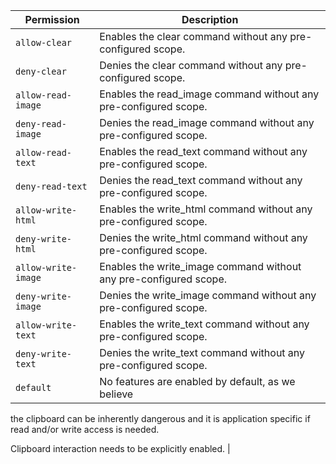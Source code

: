 | Permission | Description |
|------|-----|
|`allow-clear`|Enables the clear command without any pre-configured scope.|
|`deny-clear`|Denies the clear command without any pre-configured scope.|
|`allow-read-image`|Enables the read_image command without any pre-configured scope.|
|`deny-read-image`|Denies the read_image command without any pre-configured scope.|
|`allow-read-text`|Enables the read_text command without any pre-configured scope.|
|`deny-read-text`|Denies the read_text command without any pre-configured scope.|
|`allow-write-html`|Enables the write_html command without any pre-configured scope.|
|`deny-write-html`|Denies the write_html command without any pre-configured scope.|
|`allow-write-image`|Enables the write_image command without any pre-configured scope.|
|`deny-write-image`|Denies the write_image command without any pre-configured scope.|
|`allow-write-text`|Enables the write_text command without any pre-configured scope.|
|`deny-write-text`|Denies the write_text command without any pre-configured scope.|
|`default`|No features are enabled by default, as we believe
the clipboard can be inherently dangerous and it is 
application specific if read and/or write access is needed.

Clipboard interaction needs to be explicitly enabled.
|
